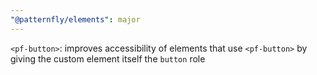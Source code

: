 ```yaml
---
"@patternfly/elements": major
---
```

`<pf-button>`: improves accessibility of elements that use `<pf-button>` by giving the custom element itself the `button` role

